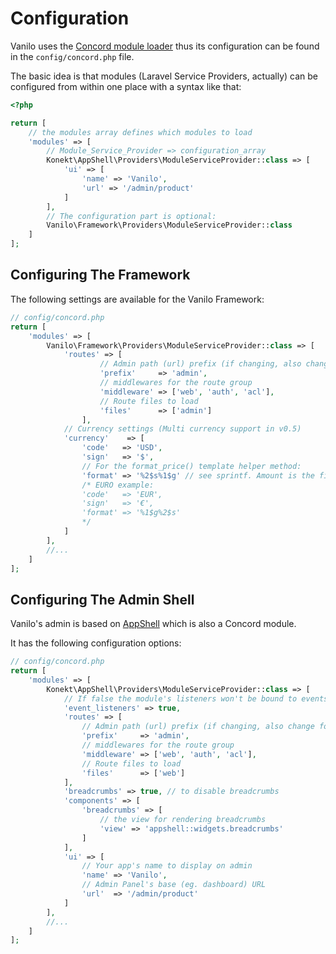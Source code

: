 # Configuration

Vanilo uses the
[Concord module loader](https://github.com/artkonekt/concord) thus its
configuration can be found in the `config/concord.php` file.

The basic idea is that modules (Laravel Service Providers, actually) can
be configured from within one place with a syntax like that:

```php
<?php

return [
    // the modules array defines which modules to load
    'modules' => [
        // Module_Service_Provider => configuration_array
        Konekt\AppShell\Providers\ModuleServiceProvider::class => [
            'ui' => [
                'name' => 'Vanilo',
                'url' => '/admin/product'
            ]
        ],
        // The configuration part is optional: 
        Vanilo\Framework\Providers\ModuleServiceProvider::class
    ]
];
```

## Configuring The Framework

The following settings are available for the Vanilo Framework:

```php
// config/concord.php
return [
    'modules' => [
        Vanilo\Framework\Providers\ModuleServiceProvider::class => [
            'routes' => [
                    // Admin path (url) prefix (if changing, also change for AppShell)
                    'prefix'     => 'admin', 
                    // middlewares for the route group
                    'middleware' => ['web', 'auth', 'acl'],
                    // Route files to load 
                    'files'      => ['admin']
                ],
            // Currency settings (Multi currency support in v0.5)
            'currency'    => [
                'code'   => 'USD',
                'sign'   => '$',
                // For the format_price() template helper method:
                'format' => '%2$s%1$g' // see sprintf. Amount is the first argument, currency is the second
                /* EURO example:
                'code'   => 'EUR',
                'sign'   => '€',
                'format' => '%1$g%2$s'
                */
            ]            
        ],
        //...    
    ]
];
```

## Configuring The Admin Shell

Vanilo's admin is based on
[AppShell](https://github.com/artkonekt/appshell) which is also a
Concord module.

It has the following configuration options:

```php
// config/concord.php
return [
    'modules' => [
        Konekt\AppShell\Providers\ModuleServiceProvider::class => [
            // If false the module's listeners won't be bound to events
            'event_listeners' => true, 
            'routes' => [
                // Admin path (url) prefix (if changing, also change for AppShell)
                'prefix'     => 'admin', 
                // middlewares for the route group
                'middleware' => ['web', 'auth', 'acl'],
                // Route files to load 
                'files'      => ['web']
            ],
            'breadcrumbs' => true, // to disable breadcrumbs
            'components' => [
                'breadcrumbs' => [
                    // the view for rendering breadcrumbs
                    'view' => 'appshell::widgets.breadcrumbs'
                ]
            ],
            'ui' => [
                // Your app's name to display on admin
                'name' => 'Vanilo',
                // Admin Panel's base (eg. dashboard) URL
                'url'  => '/admin/product'
            ]
        ],
        //...
    ]
];
```

